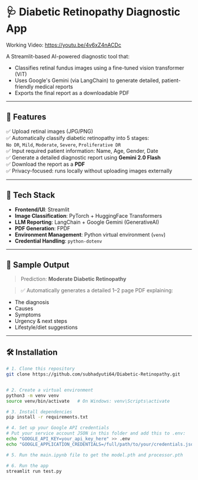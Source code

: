# 🩺 Diabetic Retinopathy Diagnostic App

Working Video: https://youtu.be/4v6xZ4nACDc

A Streamlit-based AI-powered diagnostic tool that:
- Classifies retinal fundus images using a fine-tuned vision transformer (ViT)
- Uses Google's Gemini (via LangChain) to generate detailed, patient-friendly medical reports
- Exports the final report as a downloadable PDF

---

## 🚀 Features

✅ Upload retinal images (JPG/PNG)  
✅ Automatically classify diabetic retinopathy into 5 stages:  
`No DR`, `Mild`, `Moderate`, `Severe`, `Proliferative DR`  
✅ Input required patient information: Name, Age, Gender, Date  
✅ Generate a detailed diagnostic report using **Gemini 2.0 Flash**  
✅ Download the report as a **PDF**  
✅ Privacy-focused: runs locally without uploading images externally

---

## 🧠 Tech Stack

- **Frontend/UI**: Streamlit
- **Image Classification**: PyTorch + HuggingFace Transformers
- **LLM Reporting**: LangChain + Google Gemini (GenerativeAI)
- **PDF Generation**: FPDF
- **Environment Management**: Python virtual environment (`venv`)
- **Credential Handling**: `python-dotenv`

---

## 📸 Sample Output

> Prediction: **Moderate Diabetic Retinopathy**

> ✅ Automatically generates a detailed 1–2 page PDF explaining:
- The diagnosis
- Causes
- Symptoms
- Urgency & next steps
- Lifestyle/diet suggestions

---

## 🛠️ Installation

```bash
# 1. Clone this repository
git clone https://github.com/subhadyuti64/Diabetic-Retinopathy.git


# 2. Create a virtual environment
python3 -m venv venv
source venv/bin/activate   # On Windows: venv\Scripts\activate

# 3. Install dependencies
pip install -r requirements.txt

# 4. Set up your Google API credentials
# Put your service account JSON in this folder and add this to .env:
echo "GOOGLE_API_KEY=your_api_key_here" >> .env
echo "GOOGLE_APPLICATION_CREDENTIALS=/full/path/to/your/credentials.json" >> .env

# 5. Run the main.ipynb file to get the model.pth and processor.pth

# 6. Run the app
streamlit run test.py

